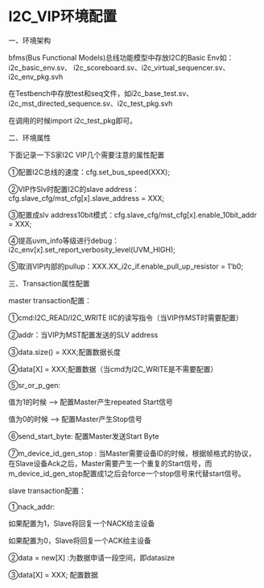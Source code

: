# I2C_VIP环境配置
一、环境架构

bfms(Bus Functional Models)总线功能模型中存放I2C的Basic Env如：i2c_basic_env.sv、
i2c_scoreboard.sv、i2c_virtual_sequencer.sv、
i2c_env_pkg.svh

在Testbench中存放test和seq文件，如i2c_base_test.sv、i2c_mst_directed_sequence.sv、i2c_test_pkg.svh

在调用的时候import i2c_test_pkg即可。

二、环境属性

下面记录一下S家I2C VIP几个需要注意的属性配置

①配置I2C总线的速度：cfg.set_bus_speed(XXX);

②VIP作Slv时配置I2C的slave address：cfg.slave_cfg/mst_cfg[x].slave_address = XXX;

③配置成slv address10bit模式：cfg.slave_cfg/mst_cfg[x].enable_10bit_addr = XXX;

④提高uvm_info等级进行debug：i2c_env[x].set_report_verbosity_level(UVM_HIGH);

⑤取消VIP内部的pullup：XXX.XX_i2c_if.enable_pull_up_resistor = 1'b0;

三、Transaction属性配置

master transaction配置：

①cmd:I2C_READ/I2C_WRITE IIC的读写指令（当VIP作MST时需要配置）

②addr：当VIP为MST配置发送的SLV address

③data.size() = XXX;配置数据长度

④data[X] = XXX;配置数据（当cmd为I2C_WRITE是不需要配置）

⑤sr_or_p_gen: 

值为1的时候 --> 配置Master产生repeated Start信号

值为0的时候 --> 配置Master产生Stop信号

⑥send_start_byte: 配置Master发送Start Byte

⑦m_device_id_gen_stop : 当Master需要设备ID的时候，根据帧格式的协议，在Slave设备Ack之后，Master需要产生一个重复的Start信号，而m_device_id_gen_stop配置成1之后会force一个stop信号来代替start信号。

slave transaction配置：

①nack_addr: 

如果配置为1，Slave将回复一个NACK给主设备

如果配置为0，Slave将回复一个ACK给主设备

②data = new[X] :为数据申请一段空间，即datasize

③data[X] = XXX; 配置数据


